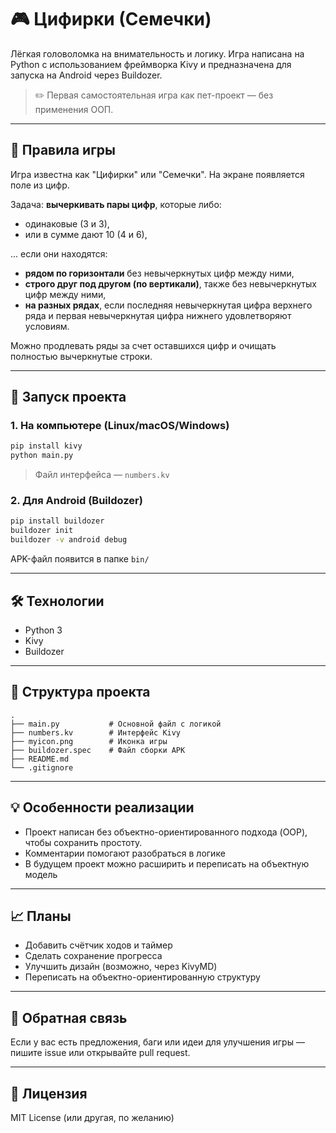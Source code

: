 # 🎮 Цифирки (Семечки)

Лёгкая головоломка на внимательность и логику. Игра написана на Python с использованием фреймворка Kivy и предназначена для запуска на Android через Buildozer.

> ✏️ Первая самостоятельная игра как пет-проект — без применения ООП.

---

## 📌 Правила игры

Игра известна как "Цифирки" или "Семечки". На экране появляется поле из цифр.

Задача: **вычеркивать пары цифр**, которые либо:

- одинаковые (3 и 3),
- или в сумме дают 10 (4 и 6),

... если они находятся:

- **рядом по горизонтали** без невычеркнутых цифр между ними,
- **строго друг под другом (по вертикали)**, также без невычеркнутых цифр между ними,
- **на разных рядах**, если последняя невычеркнутая цифра верхнего ряда и первая невычеркнутая цифра нижнего удовлетворяют условиям.

Можно продлевать ряды за счет оставшихся цифр и очищать полностью вычеркнутые строки.

---

## 🚀 Запуск проекта

### 1. На компьютере (Linux/macOS/Windows)

```bash
pip install kivy
python main.py
```

> Файл интерфейса — `numbers.kv`

### 2. Для Android (Buildozer)

```bash
pip install buildozer
buildozer init
buildozer -v android debug
```

APK-файл появится в папке `bin/`

---

## 🛠️ Технологии

- Python 3
- Kivy
- Buildozer

---

## 📁 Структура проекта

```
.
├── main.py           # Основной файл с логикой
├── numbers.kv        # Интерфейс Kivy
├── myicon.png        # Иконка игры
├── buildozer.spec    # Файл сборки APK
├── README.md
└── .gitignore
```

---

## 💡 Особенности реализации

- Проект написан без объектно-ориентированного подхода (OOP), чтобы сохранить простоту.
- Комментарии помогают разобраться в логике
- В будущем проект можно расширить и переписать на объектную модель

---

## 📈 Планы

- Добавить счётчик ходов и таймер
- Сделать сохранение прогресса
- Улучшить дизайн (возможно, через KivyMD)
- Переписать на объектно-ориентированную структуру

---

## 📨 Обратная связь

Если у вас есть предложения, баги или идеи для улучшения игры — пишите issue или открывайте pull request.

---

## 📄 Лицензия

MIT License (или другая, по желанию)

